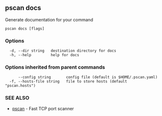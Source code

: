 ## pscan docs

Generate documentation for your command

```
pscan docs [flags]
```

### Options

```
  -d, --dir string   destination directory for docs
  -h, --help         help for docs
```

### Options inherited from parent commands

```
      --config string       config file (default is $HOME/.pscan.yaml)
  -f, --hosts-file string   file to store hosts (default "pscan.hosts")
```

### SEE ALSO

* [pscan](../README.md)	 - Fast TCP port scanner
